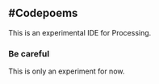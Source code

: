 #Codepoems
---
This is an experimental IDE for Processing.

### Be careful
This is only an experiment for now.
